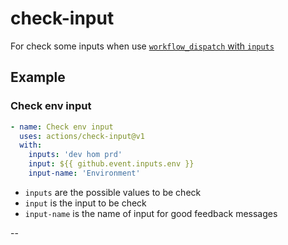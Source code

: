 # check-input

For check some inputs when use [`workflow_dispatch` with `inputs`](https://github.blog/changelog/2020-07-06-github-actions-manual-triggers-with-workflow_dispatch/)

## Example

### Check env input

```yaml
- name: Check env input
  uses: actions/check-input@v1
  with:
    inputs: 'dev hom prd'
    input: ${{ github.event.inputs.env }}
    input-name: 'Environment'
```
- `inputs` are the possible values to be check
- `input` is the input to be check
- `input-name` is the name of input for good feedback messages

--
